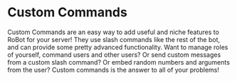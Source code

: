 # Custom Commands
Custom Commands are an easy way to add useful and niche features to RoBot for your server! They use slash commands like the rest of the bot, and can provide
some pretty advanced functionality. Want to manage roles of yourself, command users and other users? Or send custom messages from a custom slash command? Or
embed random numbers and arguments from the user? Custom commands is the answer to all of your problems!
